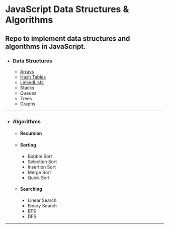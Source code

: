 # JavaScript Data Structures & Algorithms

Repo to implement data structures and algorithms in JavaScript.
------------
- ### Data Structures
    - [Arrays](https://github.com/dylanbuchi/javascript-data-structures-algorithms/tree/main/arrays)
    - [Hash Tables](https://github.com/dylanbuchi/javascript-data-structures-algorithms/tree/main/hash_tables)
    - [LinkedLists](https://github.com/dylanbuchi/javascript-data-structures-algorithms/tree/main/linkedlists)
    - Stacks
    - Queues
    - Trees
    - Graphs
-------------
- ### Algorithms
    - #### Recursion
    - #### Sorting
        - Bubble Sort
        - Selection Sort
        - Insertion Sort
        - Merge Sort
        - Quick Sort
    - #### Searching
        - Linear Search
        - Binary Search
        - BFS
        - DFS
---------------
